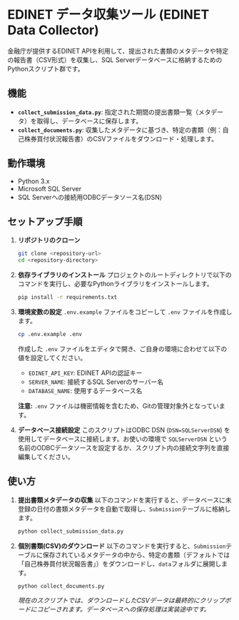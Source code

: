 # EDINET データ収集ツール (EDINET Data Collector)

金融庁が提供するEDINET APIを利用して、提出された書類のメタデータや特定の報告書（CSV形式）を収集し、SQL Serverデータベースに格納するためのPythonスクリプト群です。

## 機能

*   **`collect_submission_data.py`**: 指定された期間の提出書類一覧（メタデータ）を取得し、データベースに保存します。
*   **`collect_documents.py`**: 収集したメタデータに基づき、特定の書類（例：自己株券買付状況報告書）のCSVファイルをダウンロード・処理します。

## 動作環境

*   Python 3.x
*   Microsoft SQL Server
*   SQL Serverへの接続用ODBCデータソース名(DSN)

## セットアップ手順

1.  **リポジトリのクローン**
    ```bash
    git clone <repository-url>
    cd <repository-directory>
    ```

2.  **依存ライブラリのインストール**
    プロジェクトのルートディレクトリで以下のコマンドを実行し、必要なPythonライブラリをインストールします。
    ```bash
    pip install -r requirements.txt
    ```

3.  **環境変数の設定**
    `.env.example` ファイルをコピーして `.env` ファイルを作成します。
    ```bash
    cp .env.example .env
    ```
    作成した `.env` ファイルをエディタで開き、ご自身の環境に合わせて以下の値を設定してください。
    *   `EDINET_API_KEY`: EDINET APIの認証キー
    *   `SERVER_NAME`: 接続するSQL Serverのサーバー名
    *   `DATABASE_NAME`: 使用するデータベース名

    **注意:** `.env` ファイルは機密情報を含むため、Gitの管理対象外となっています。

4.  **データベース接続設定**
    このスクリプトはODBC DSN (`DSN=SQLServerDSN`) を使用してデータベースに接続します。お使いの環境で `SQLServerDSN` という名前のODBCデータソースを設定するか、スクリプト内の接続文字列を直接編集してください。

## 使い方

1.  **提出書類メタデータの収集**
    以下のコマンドを実行すると、データベースに未登録の日付の書類メタデータを自動で取得し、`Submission`テーブルに格納します。
    ```bash
    python collect_submission_data.py
    ```

2.  **個別書類(CSV)のダウンロード**
    以下のコマンドを実行すると、`Submission`テーブルに保存されているメタデータの中から、特定の書類（デフォルトでは「自己株券買付状況報告書」）をダウンロードし、`data`フォルダに展開します。
    ```bash
    python collect_documents.py
    ```
    *現在のスクリプトでは、ダウンロードしたCSVデータは最終的にクリップボードにコピーされます。データベースへの保存処理は実装途中です。*
